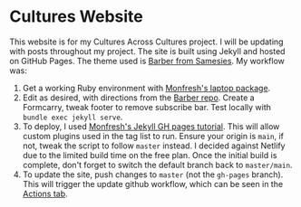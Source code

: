 # Cultures Website

This website is for my Cultures Across Cultures project. I will be updating with posts throughout my project. The site is built using Jekyll and hosted on GitHub Pages. The theme used is <a href="https://github.com/samesies/barber-jekyll" target="_blank">Barber from Samesies</a>. My workflow was:

1. Get a working Ruby environment with <a href="https://github.com/monfresh/laptop" target="_blank">Monfresh's laptop package</a>.
2. Edit as desired, with directions from the <a href="https://github.com/samesies/barber-jekyll#update-settings" target="_blank">Barber repo</a>. Create a Formcarry, tweak footer to remove subscribe bar. Test locally with 	`bundle exec jekyll serve`.
3. To deploy, I used <a href="https://www.moncefbelyamani.com/making-github-pages-work-with-latest-jekyll/" target="_blank">Monfresh's Jekyll GH pages tutorial</a>. This will allow custom plugins used in the tag list to run. Ensure your origin is `main`, if not, tweak the script to follow `master` instead. I decided against Netlify due to the limited build time on the free plan. Once the initial build is complete, don't forget to switch the default branch back to `master/main`.
4. To update the site, push changes to `master` (not the `gh-pages` branch). This will trigger the update github workflow, which can be seen in the <a href="https://github.com/lianamerk/cultures/actions" target="_blank">Actions tab</a>.



